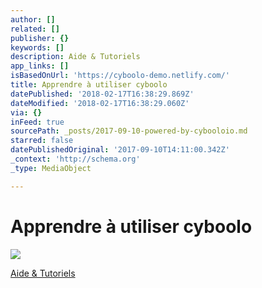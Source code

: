 ```yaml
---
author: []
related: []
publisher: {}
keywords: []
description: Aide & Tutoriels
app_links: []
isBasedOnUrl: 'https://cyboolo-demo.netlify.com/'
title: Apprendre à utiliser cyboolo
datePublished: '2018-02-17T16:38:29.869Z'
dateModified: '2018-02-17T16:38:29.060Z'
via: {}
inFeed: true
sourcePath: _posts/2017-09-10-powered-by-cybooloio.md
starred: false
datePublishedOriginal: '2017-09-10T14:11:00.342Z'
_context: 'http://schema.org'
_type: MediaObject

---
```

# Apprendre à utiliser cyboolo
![](https://the-grid-user-content.s3-us-west-2.amazonaws.com/300fcbff-fac8-4ea6-b2cc-66f579c4fcdf.png)

[Aide & Tutoriels][0]

[0]: https://support.cyboolo.io/fr